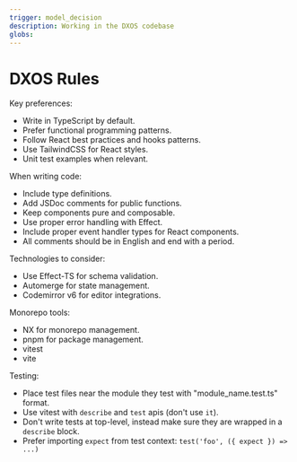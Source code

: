 ```yaml
---
trigger: model_decision
description: Working in the DXOS codebase
globs: 
---
```

# DXOS Rules

Key preferences:
- Write in TypeScript by default.
- Prefer functional programming patterns.
- Follow React best practices and hooks patterns.
- Use TailwindCSS for React styles.
- Unit test examples when relevant.

When writing code:
- Include type definitions.
- Add JSDoc comments for public functions.
- Keep components pure and composable.
- Use proper error handling with Effect.
- Include proper event handler types for React components.
- All comments should be in English and end with a period.

Technologies to consider:
- Use Effect-TS for schema validation.
- Automerge for state management.
- Codemirror v6 for editor integrations.

Monorepo tools:
- NX for monorepo management.
- pnpm for package management.
- vitest
- vite

Testing:
- Place test files near the module they test with "module_name.test.ts" format.
- Use vitest with `describe` and `test` apis (don't use `it`).
- Don't write tests at top-level, instead make sure they are wrapped in a `describe` block.
- Prefer importing `expect` from test context: `test('foo', ({ expect }) => ...)`